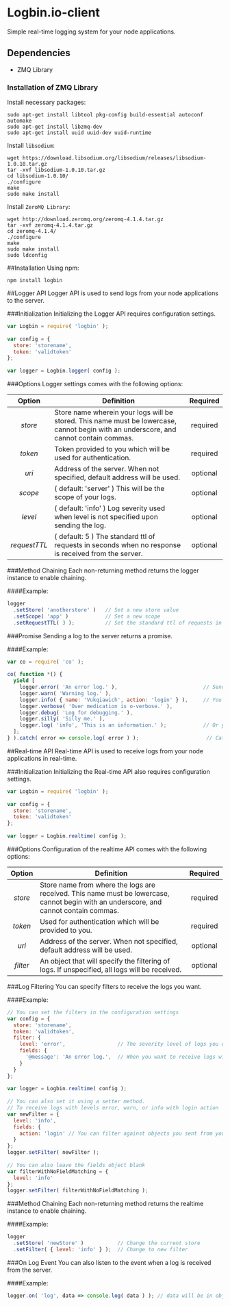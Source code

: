 # Logbin.io-client
Simple real-time logging system for your node applications.

## Dependencies
* ZMQ Library

### Installation of ZMQ Library
Install necessary packages:

    sudo apt-get install libtool pkg-config build-essential autoconf automake
    sudo apt-get install libzmq-dev
    sudo apt-get install uuid uuid-dev uuid-runtime

Install `libsodium`:

    wget https://download.libsodium.org/libsodium/releases/libsodium-1.0.10.tar.gz
    tar -xvf libsodium-1.0.10.tar.gz
    cd libsodium-1.0.10/
    ./configure
    make
    sudo make install

Install `ZeroMQ Library`:

    wget http://download.zeromq.org/zeromq-4.1.4.tar.gz
    tar -xvf zeromq-4.1.4.tar.gz
    cd zeromq-4.1.4/
    ./configure
    make
    sudo make install
    sudo ldconfig

##Installation
Using npm:

    npm install logbin

##Logger API
Logger API is used to send logs from your node applications to the server.

###Initialization
Initializing the Logger API requires configuration settings.

```javascript
var Logbin = require( 'logbin' );
 
var config = {
  store: 'storename',
  token: 'validtoken'
};
 
var logger = Logbin.logger( config );
```

###Options
Logger settings comes with the following options:

| Option | Definition | Required |
|:------:| ---------- |:--------:|
| *store* | Store name wherein your logs will be stored. This name must be lowercase, cannot begin with an underscore, and cannot contain commas. | required |
| *token* | Token provided to you which will be used for authentication. | required |
| *uri* | Address of the server. When not specified, default address will be used. | optional |
| *scope* | ( default: 'server' ) This will be the scope of your logs. | optional |
| *level* | ( default: 'info' ) Log severity used when level is not specified upon sending the log. | optional |
| *requestTTL* | ( default: 5 ) The standard ttl of requests in seconds when no response is received from the server. | optional |

###Method Chaining
Each non-returning method returns the logger instance to enable chaining.

####Example:

```javascript
logger
  .setStore( 'anotherstore' )   // Set a new store value
  .setScope( 'app' )            // Set a new scope
  .setRequestTTL( 3 );          // Set the standard ttl of requests in seconds
```

###Promise
Sending a log to the server returns a promise.

####Example:

```javascript
var co = require( 'co' );
 
co( function *() {
  yield [
    logger.error( 'An error log.' ),                            // Send a log categorized by levels
    logger.warn( 'Warning log.' ),
    logger.info( { name: 'Vukqiawich', action: 'login' } ),     // You can also send an object
    logger.verbose( 'Over medication is o-verbose.' ),
    logger.debug( 'Log for debugging.' ),
    logger.silly( 'Silly me.' ),
    logger.log( 'info', 'This is an information.' );            // Or you can specify the level instead
  ];
} ).catch( error => console.log( error ) );                      // Catch reason of rejection
```

##Real-time API
Real-time API is used to receive logs from your node applications in real-time.

###Initialization
Initializing the Real-time API also requires configuration settings.

```javascript
var Logbin = require( 'logbin' );
 
var config = {
  store: 'storename',
  token: 'validtoken'
};
 
var logger = Logbin.realtime( config );
```

###Options
Configuration of the realtime API comes with the following options:

| Option | Definition | Required |
|:------:| ---------- |:--------:|
| *store* | Store name from where the logs are received. This name must be lowercase, cannot begin with an underscore, and cannot contain commas. | required |
| *token* | Used for authentication which will be provided to you. | required |
| *uri* | Address of the server. When not specified, default address will be used. | optional |
| *filter* | An object that will specify the filtering of logs. If unspecified, all logs will be received. | optional |

###Log Filtering
You can specify filters to receive the logs you want.

####Example:

```javascript
// You can set the filters in the configuration settings
var config = {
  store: 'storename',
  token: 'validtoken',
  filter: {
    level: 'error',                 // The severity level of logs you want to receive
    fields: {
      '@message': 'An error log.',  // When you want to receive logs with exact matching strings
    }
  }
};
 
var logger = Logbin.realtime( config );
 
// You can also set it using a setter method.
// To receive logs with levels error, warn, or info with login action
var newFilter = {
  level: 'info',
  fields: {
    action: 'login' // You can filter against objects you sent from your applications
  }
};
logger.setFilter( newFilter );
 
// You can also leave the fields object blank
var filterWithNoFieldMatching = {
  level: 'info'
};
logger.setFilter( filterWithNoFieldMatching );
```

###Method Chaining
Each non-returning method returns the realtime instance to enable chaining.

####Example:

```javascript
logger
  .setStore( 'newStore' )           // Change the current store
  .setFilter( { level: 'info' } );  // Change to new filter
```

###On Log Event
You can also listen to the event when a log is received from the server.

####Example:

```javascript
logger.on( 'log', data => console.log( data ) ); // data will be in object form for easier manipulation
```
